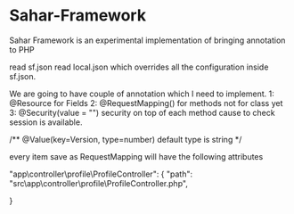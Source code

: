 Sahar-Framework
===============

Sahar Framework is an experimental implementation of bringing annotation to PHP

read sf.json
read local.json which overrides all the configuration inside sf.json.

We are going to have couple of annotation which I need to implement.
1: @Resource for Fields
2: @RequestMapping() for methods not for class yet
3: @Security(value = "") security on top of each method cause to check session is available.

/** @Value(key=Version, type=number) default type is string */



every item save as RequestMapping will have the following attributes

"app\controller\profile\ProfileController": {
    "path": "src\app\controller\profile\ProfileController.php",

}

